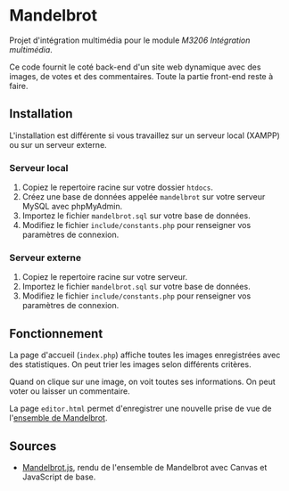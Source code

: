# Mandelbrot

Projet d'intégration multimédia pour le module *M3206 Intégration multimédia*. 

Ce code fournit le coté back-end d'un site web dynamique avec des images, de votes et des commentaires. Toute la partie front-end reste à faire.

## Installation
L'installation est différente si vous travaillez sur un serveur local (XAMPP) ou sur un serveur externe.

### Serveur local
1. Copiez le repertoire racine sur votre dossier `htdocs`.
2. Créez une base de données appelée `mandelbrot` sur votre serveur MySQL avec phpMyAdmin.
3. Importez le fichier `mandelbrot.sql` sur votre base de données.
4. Modifiez le fichier `include/constants.php` pour renseigner vos paramètres de connexion.

### Serveur externe
1. Copiez le repertoire racine sur votre serveur.
2. Importez le fichier `mandelbrot.sql` sur votre base de données.
3. Modifiez le fichier `include/constants.php` pour renseigner vos paramètres de connexion.

## Fonctionnement
La page d'accueil (`index.php`) affiche toutes les images enregistrées avec des statistiques. On peut trier les images selon différents critères.

Quand on clique sur une image, on voit toutes ses informations. On peut voter ou laisser un commentaire.

La page `editor.html` permet d'enregistrer une nouvelle prise de vue de l'[ensemble de Mandelbrot](https://fr.wikipedia.org/wiki/Ensemble_de_Mandelbrot).

## Sources
- [Mandelbrot.js](https://github.com/cslarsen/mandelbrot-js), rendu de l'ensemble de Mandelbrot avec Canvas et JavaScript de base.